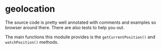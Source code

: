 geolocation
===

The source code is pretty well annotated with comments and examples so browser around there.  There are also tests to help you out.

The main functions this moduile provides is the `getCurrentPosition()` and `watchPosition()` methods.
